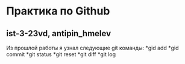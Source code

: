 # Практика по Github
## ist-3-23vd, antipin_hmelev
Из прошлой работы я узнал следующие git команды:
*gid add
*gid commit
*git status
*git reset 
*git diff
*git log 